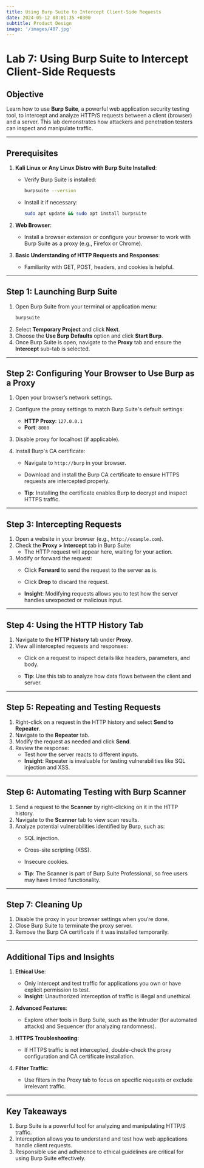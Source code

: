 ```yaml
---
title: Using Burp Suite to Intercept Client-Side Requests
date: 2024-05-12 08:01:35 +0300
subtitle: Product Design
image: '/images/407.jpg'
---
```

# Lab 7: Using Burp Suite to Intercept Client-Side Requests

## **Objective**
Learn how to use **Burp Suite**, a powerful web application security testing tool, to intercept and analyze HTTP/S requests between a client (browser) and a server. This lab demonstrates how attackers and penetration testers can inspect and manipulate traffic.

---

## **Prerequisites**
1. **Kali Linux or Any Linux Distro with Burp Suite Installed**:
   - Verify Burp Suite is installed:
     ```bash
     burpsuite --version
     ```
   - Install it if necessary:
     ```bash
     sudo apt update && sudo apt install burpsuite
     ```

2. **Web Browser**:
   - Install a browser extension or configure your browser to work with Burp Suite as a proxy (e.g., Firefox or Chrome).

3. **Basic Understanding of HTTP Requests and Responses**:
   - Familiarity with GET, POST, headers, and cookies is helpful.

---

## **Step 1: Launching Burp Suite**
1. Open Burp Suite from your terminal or application menu:
   ```bash
   burpsuite
   ```
2. Select **Temporary Project** and click **Next**.
3. Choose the **Use Burp Defaults** option and click **Start Burp**.
4. Once Burp Suite is open, navigate to the **Proxy** tab and ensure the **Intercept** sub-tab is selected.

---

## **Step 2: Configuring Your Browser to Use Burp as a Proxy**
1. Open your browser’s network settings.
2. Configure the proxy settings to match Burp Suite's default settings:
   - **HTTP Proxy**: `127.0.0.1`
   - **Port**: `8080`
3. Disable proxy for localhost (if applicable).

4. Install Burp's CA certificate:
   - Navigate to `http://burp` in your browser.
   - Download and install the Burp CA certificate to ensure HTTPS requests are intercepted properly.

   - **Tip**: Installing the certificate enables Burp to decrypt and inspect HTTPS traffic.

---

## **Step 3: Intercepting Requests**
1. Open a website in your browser (e.g., `http://example.com`).
2. Check the **Proxy > Intercept** tab in Burp Suite:
   - The HTTP request will appear here, waiting for your action.
3. Modify or forward the request:
   - Click **Forward** to send the request to the server as is.
   - Click **Drop** to discard the request.

   - **Insight**: Modifying requests allows you to test how the server handles unexpected or malicious input.

---

## **Step 4: Using the HTTP History Tab**
1. Navigate to the **HTTP history** tab under **Proxy**.
2. View all intercepted requests and responses:
   - Click on a request to inspect details like headers, parameters, and body.

   - **Tip**: Use this tab to analyze how data flows between the client and server.

---

## **Step 5: Repeating and Testing Requests**
1. Right-click on a request in the HTTP history and select **Send to Repeater**.
2. Navigate to the **Repeater** tab.
3. Modify the request as needed and click **Send**.
4. Review the response:
   - Test how the server reacts to different inputs.
   - **Insight**: Repeater is invaluable for testing vulnerabilities like SQL injection and XSS.

---

## **Step 6: Automating Testing with Burp Scanner**
1. Send a request to the **Scanner** by right-clicking on it in the HTTP history.
2. Navigate to the **Scanner** tab to view scan results.
3. Analyze potential vulnerabilities identified by Burp, such as:
   - SQL injection.
   - Cross-site scripting (XSS).
   - Insecure cookies.

   - **Tip**: The Scanner is part of Burp Suite Professional, so free users may have limited functionality.

---

## **Step 7: Cleaning Up**
1. Disable the proxy in your browser settings when you’re done.
2. Close Burp Suite to terminate the proxy server.
3. Remove the Burp CA certificate if it was installed temporarily.

---

## **Additional Tips and Insights**
1. **Ethical Use**:
   - Only intercept and test traffic for applications you own or have explicit permission to test.
   - **Insight**: Unauthorized interception of traffic is illegal and unethical.

2. **Advanced Features**:
   - Explore other tools in Burp Suite, such as the Intruder (for automated attacks) and Sequencer (for analyzing randomness).

3. **HTTPS Troubleshooting**:
   - If HTTPS traffic is not intercepted, double-check the proxy configuration and CA certificate installation.

4. **Filter Traffic**:
   - Use filters in the Proxy tab to focus on specific requests or exclude irrelevant traffic.

---

## **Key Takeaways**
1. Burp Suite is a powerful tool for analyzing and manipulating HTTP/S traffic.
2. Interception allows you to understand and test how web applications handle client requests.
3. Responsible use and adherence to ethical guidelines are critical for using Burp Suite effectively.
